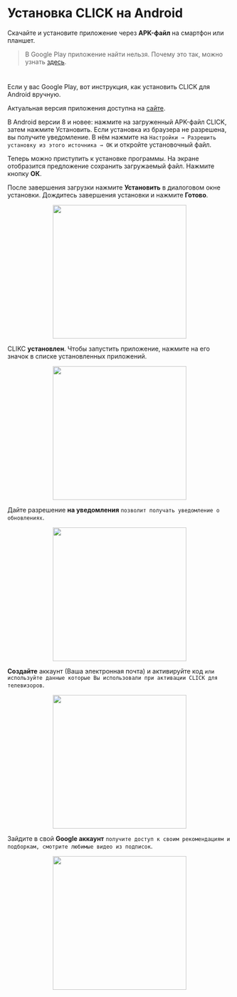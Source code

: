 # Установка CLICK на Android

Скачайте и установите приложение через **APK-файл** на смартфон или планшет.

> В Google Play приложение найти нельзя. Почему это так, можно узнать [здесь](https://www.androidpolice.com/2016/03/01/google-explicitly-bans-ad-blockers-from-the-play-store-except-all-those-ad-blocking-web-browsers-apparently/).
>

#
Если у вас Google Play, вот инструкция, как установить CLICK для Android вручную.

Актуальная версия приложения доступна на [сайте](https://myclick.app/app).

В Android версии 8 и новее: нажмите на загруженный APK-файл CLICK, затем нажмите Установить. Если установка из браузера не разрешена, вы получите уведомление. В нём нажмите на `Настройки → Разрешить установку из этого источника → ОК` и откройте установочный файл.

Теперь можно приступить к установке программы. На экране отобразится предложение сохранить загружаемый файл. 
 Нажмите кнопку **ОК**.

После завершения загрузки нажмите **Установить** в диалоговом окне установки. 
 Дождитесь завершения установки и нажмите **Готово**.

<p align="center"><img src="telegram-cloud-photo-size-2-5240471339846985384-y.jpg" width="300"></p> 

CLIKC **установлен**. Чтобы запустить приложение, нажмите на его значок в списке установленных приложений.

<p align="center"><img src="telegram-cloud-photo-size-2-5240471339846985380-y.jpg" width="300"></p> 

Дайте разрешение **на уведомления** `позволит получать уведомление о обновлениях`.

<p align="center"><img src="telegram-cloud-photo-size-2-5240471339846985378-y.jpg" width="300"></p> 

**Создайте** аккаунт (Ваша электронная почта) и активируйте код `или используйте данные которые Вы использовали при активации CLICK для телевизоров`.

<p align="center"><img src="telegram-cloud-photo-size-2-5240471339846985379-y.jpg" width="300"></p> 

Зайдите в свой **Google аккаунт** `получите доступ к своим рекомендациям и подборкам, смотрите любимые видео из подписок`.

<p align="center"><img src="telegram-cloud-photo-size-2-5240471339846985377-y.jpg" width="300"></p> 